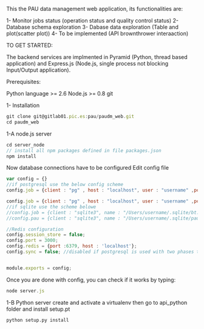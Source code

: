 This the PAU data management web application, its functionalities are:

1-  Monitor jobs status (operation status and quality control status)
2-  Database schema exploration
3-  Dabase data exploration (Table and plot(scatter plot))
4- To be implemented (API brownthrower interaaction)

TO GET STARTED:

The backend services are implmented in Pyramid (Python, thread based application) 
and Express.js (Node.js, single process not blocking Input/Output application).

Prerequisites:

Python language >= 2.6
Node.js >= 0.8
git

1- Installation

```javascript
git clone git@gitlab01.pic.es:pau/paudm_web.git
cd paudm_web
```

1-A node.js server

```javascript
cd server_node
// install all npm packages defined in file packages.json
npm install
```

Now database connections have to be configured
Edit config file

```javascript
var config = {}
//if postgresql use the below config scheme
config.job = {client : "pg" , host : "localhost", user : "username" ,port : 5432, password : 'secret', name : 'db_name'}

config.job = {client : "pg" , host : "localhost", user : "username" ,port : 5432, password : 'secret', name : 'db_name'}
//if sqlite use the scheme belowe
//config.job = {client : "sqlite3", name : "/Users/username/.sqlite/bt.db"};
//config.pau = {client : "sqlite3", name : "/Users/username/.sqlite/paudm.db"};

//Redis configuration
config.session_store = false;
config.port = 3000;
config.redis = {port :6379, host : 'localhost'};
config.sync = false; //disabled if postgresql is used with two phases transacti$


module.exports = config;

```

Once you are done with config, you can check if it works by typing:

```javascript
node server.js
```

1-B Python server
create and activate a virtualenv then
go to api_python folder and install setup.pt

```python
python setup.py install
```